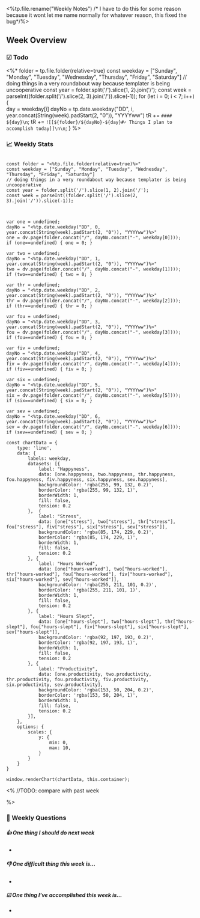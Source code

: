 <%tp.file.rename("Weekly Notes") /* I have to do this for some reason because it wont let me name normally for whatever reason, this fixed the bug*/%>
## Week Overview
### ☑ Todo
<%*
folder = tp.file.folder(relative=true)
const weekday = ["Sunday", "Monday", "Tuesday", "Wednesday", "Thursday", "Friday", "Saturday"]
// doing things in a very roundabout way because templater is being uncooperative
const year = folder.split('/').slice(1, 2).join('/');
const week = parseInt((folder.split('/').slice(2, 3).join('/')).slice(-1));
for (let i = 0; i < 7; i++) {  
	day = weekday[i]
	dayNo = tp.date.weekday("DD", i, year.concat(String(week).padStart(2, "0")), "YYYYww")
	tR += `#### ${day}\n`;
	tR += `![[${folder}/${dayNo}-${day}#✓ Things I plan to accomplish today]]\n\n`;
}
%>

### 📈 Weekly Stats
```dataviewjs

```

```dataviewjs
const folder = "<%tp.file.folder(relative=true)%>"
const weekday = ["Sunday", "Monday", "Tuesday", "Wednesday", "Thursday", "Friday", "Saturday"]
// doing things in a very roundabout way because templater is being uncooperative
const year = folder.split('/').slice(1, 2).join('/');
const week = parseInt((folder.split('/').slice(2, 3).join('/')).slice(-1));



var one = undefined;
dayNo = "<%tp.date.weekday("DD", 0, year.concat(String(week).padStart(2, "0")), "YYYYww")%>"
one = dv.page(folder.concat("/", dayNo.concat("-", weekday[0])));
if (one==undefined) { one = 0; }

var two = undefined;
dayNo = "<%tp.date.weekday("DD", 1, year.concat(String(week).padStart(2, "0")), "YYYYww")%>"
two = dv.page(folder.concat("/", dayNo.concat("-", weekday[1])));
if (two==undefined) { two = 0; }

var thr = undefined;
dayNo = "<%tp.date.weekday("DD", 2, year.concat(String(week).padStart(2, "0")), "YYYYww")%>"
thr = dv.page(folder.concat("/", dayNo.concat("-", weekday[2])));
if (thr==undefined) { thr = 0; }

var fou = undefined;
dayNo = "<%tp.date.weekday("DD", 3, year.concat(String(week).padStart(2, "0")), "YYYYww")%>"
fou = dv.page(folder.concat("/", dayNo.concat("-", weekday[3])));
if (fou==undefined) { fou = 0; }

var fiv = undefined;
dayNo = "<%tp.date.weekday("DD", 4, year.concat(String(week).padStart(2, "0")), "YYYYww")%>"
fiv = dv.page(folder.concat("/", dayNo.concat("-", weekday[4])));
if (fiv==undefined) { fiv = 0; }

var six = undefined;
dayNo = "<%tp.date.weekday("DD", 5, year.concat(String(week).padStart(2, "0")), "YYYYww")%>"
six = dv.page(folder.concat("/", dayNo.concat("-", weekday[5])));
if (six==undefined) { six = 0; }

var sev = undefined;
dayNo = "<%tp.date.weekday("DD", 6, year.concat(String(week).padStart(2, "0")), "YYYYww")%>"
sev = dv.page(folder.concat("/", dayNo.concat("-", weekday[6])));
if (sev==undefined) { sev = 0; }

const chartData = {
    type: 'line',
    data: {
        labels: weekday,
        datasets: [{
            label: "Happyness",
            data: [one.happyness, two.happyness, thr.happyness, fou.happyness, fiv.happyness, six.happyness, sev.happyness],
            backgroundColor: 'rgba(255, 99, 132, 0.2)',
            borderColor: 'rgba(255, 99, 132, 1)',
            borderWidth: 1,
			fill: false,
			tension: 0.2
        },	{
			label: "Stress",
			data: [one["stress"], two["stress"], thr["stress"], fou["stress"], fiv["stress"], six["stress"], sev["stress"]],
			backgroundColor: 'rgba(85, 174, 229, 0.2)',
            borderColor: 'rgba(85, 174, 229, 1)',
            borderWidth: 1,
			fill: false,
			tension: 0.2
		}, {
			label: "Hours Worked",
			data: [one["hours-worked"], two["hours-worked"], thr["hours-worked"], fou["hours-worked"], fiv["hours-worked"], six["hours-worked"], sev["hours-worked"]],
			backgroundColor: 'rgba(255, 211, 101, 0.2)',
            borderColor: 'rgba(255, 211, 101, 1)',
            borderWidth: 1,
			fill: false,
			tension: 0.2
		}, {
			label: "Hours Slept",
			data: [one["hours-slept"], two["hours-slept"], thr["hours-slept"], fou["hours-slept"], fiv["hours-slept"], six["hours-slept"], sev["hours-slept"]],
			backgroundColor: 'rgba(92, 197, 193, 0.2)',
            borderColor: 'rgba(92, 197, 193, 1)',
            borderWidth: 1,
			fill: false,
			tension: 0.2
		}, {
			label: "Productivity",
			data: [one.productivity, two.productivity, thr.productivity, fou.productivity, fiv.productivity, six.productivity, sev.productivity],
			backgroundColor: 'rgba(153, 50, 204, 0.2)',
            borderColor: 'rgba(153, 50, 204, 1)',
            borderWidth: 1,
			fill: false,
			tension: 0.2
		}],
    },
	options: {
		scales: {
		    y: {
		        min: 0,
		        max: 10,
			}
	    }
	}
}

window.renderChart(chartData, this.container);
```
<%
//TODO: compare with past week

%>

### 📅 Weekly Questions

##### 👍 One thing I should do next week

- 

##### 👎 One difficult thing this week is...

- 

##### ☑ One thing I've accomplished this week is...

- 
